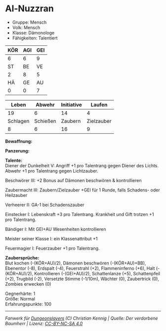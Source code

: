 # Al-Nuzzran  
- Gruppe: Mensch  
- Volk: Mensch  
- Klasse: Dämonologe  
- Fähigkeiten: Talentiert  


| KÖR | AGI | GEI |  
| --- | --- | --- |  
| 6   | 6   | 9   |
| ST  | BE  | VE  |  
| 2   | 8   | 5   |
| HÄ  | GE  | AU  |  
| 0   | 0   | 7   |


| Leben    | Abwehr   | Initiative | Laufen     |
| -------- | -------- | ---------- | ---------- |
| 19       | 6        | 14         | 4          |
| Schlagen | Schießen | Zaubern    | Zielzauber |
| 8        | 6        | 16         | 9          |

**Bewaffnung:**  


**Panzerung:**  


**Talente:**  
Diener der Dunkelheit V: Angriff +1 pro Talentrang gegen Diener des Lichts. Abwehr +1 pro Talentrang gegen Lichtzauber. 

Beschwörer III: +2 Bonus auf Dämonen beschwören & kontrollieren 

Zaubermacht III: Zaubern/Zielzauber +GEI für 1 Runde, falls Schadens- oder Heilzauber 

Verheerer II: GA-1 bei Schadenszauber 

Einstecker I: Lebenskraft +3 pro Talentrang. Krankheit und Gift trotzen +1 pro Talentrang. 

Bändiger I: Mit GEI+AU Wesenheiten kontrollieren 

Meister seiner Klasse I: ein Klassenattribut +1 

Feuermagier I: Feuerzauber +1 pro Talentrang. 


**Zaubersprüche:**  
Blut kochen (-(KÖR+AU)/2), Dämonen beschwören (-(KÖR+AU)+BB), Ebenentor (-8), Erdspalt (-4), Feuerstrahl (+2), Flammeninferno (+6), Halt (-(KÖR+AU)/2), Kontrollieren (-(GEI+AU)/2), Schattenlanze (+5), Schattenpfeil (+2), Trugbild (-2), Versetzte Stimme (-1/10m), Wächter (0), Zaubertrick (0), Zombies erwecken (0)

Gegnerhärte: 1  
Größe: Normal  
Erfahrungspunkte: 100  



___
*Fanwerk für [Dungeonslayers](https://www.dungeonslayers.net/) (C) Christian Kennig | Quelle: Der verdorbene Baumherr | Lizenz: [CC-BY-NC-SA 4.0](https://creativecommons.org/licenses/by-nc-sa/4.0/deed.de)*